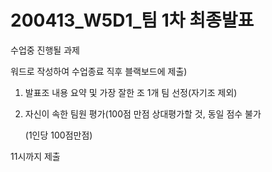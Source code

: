 # 200413_W5D1_팀 1차 최종발표



수업중 진행될 과제



워드로 작성하여 수업종료 직후 블랙보드에 제출)



1. 발표조 내용 요약 및 가장 잘한 조 1개 팀 선정(자기조 제외)

   

2. 자신이 속한 팀원 평가(100점 만점 상대평가할 것, 동일 점수 불가

   (1인당 100점만점)



11시까지 제출



